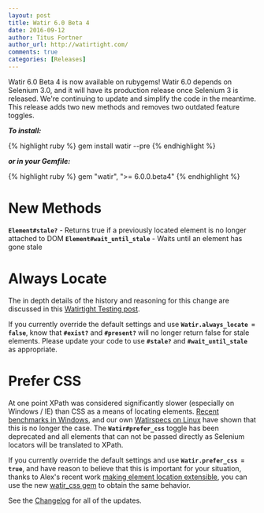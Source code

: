```yaml
---
layout: post
title: Watir 6.0 Beta 4
date: 2016-09-12
author: Titus Fortner
author_url: http://watirtight.com/
comments: true
categories: [Releases]
---
```


Watir 6.0 Beta 4 is now available on rubygems! Watir 6.0 depends on
Selenium 3.0, and it will have its production release once Selenium 3 is 
released. We're continuing to update and simplify the code in the meantime. 
This release adds two new methods and removes two outdated feature toggles.

<!--more-->

***To install:***

{% highlight ruby %}
gem install watir --pre
{% endhighlight %}

***or in your Gemfile:*** 

{% highlight ruby %}
gem "watir", ">= 6.0.0.beta4"
{% endhighlight %}

# New Methods

**`Element#stale?`** - Returns true if a previously located element is no longer attached to DOM
**`Element#wait_until_stale`** - Waits until an element has gone stale

# Always Locate

The in depth details of the history and reasoning for this change are discussed in this 
[Watirtight Testing post](http://watirtight.com/2016/09/11/always-locate.html).

If you currently override the default settings and use 
**`Watir.always_locate = false`**, know that **`#exist?`** and **`#present?`** will
no longer return false for stale elements. Please update your code to 
use **`#stale?`** and **`#wait_until_stale`** as appropriate.

# Prefer CSS

At one point XPath was considered significantly slower (especially on Windows / IE)
than CSS as a means of locating elements. 
[Recent benchmarks in Windows](http://elementalselenium.com/tips/32-xpath-vs-css),
and our own [Watirspecs on Linux](https://travis-ci.org/watir/watir/builds/159034274)
have shown that this is no longer the case. The **`Watir#prefer_css`** toggle
has been deprecated and all elements that can not be passed directly as 
Selenium locators will be translated to XPath.

If you currently override the default settings and use 
**`Watir.prefer_css = true`**, and have reason to believe that this is 
important for your situation, thanks to Alex's recent work 
[making element location extensible](http://watir.github.io/watir-release/),
you can use the new [watir_css gem](https://github.com/watir/watir_css) to
obtain the same behavior.

See the [Changelog](https://github.com/watir/watir/blob/master/CHANGES.md) for
all of the updates.
